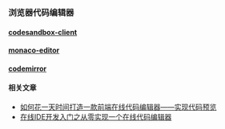 ### 浏览器代码编辑器
#### [codesandbox-client](https://github.com/codesandbox/codesandbox-client)

#### [monaco-editor](https://github.com/microsoft/monaco-editor)

#### [codemirror](https://github.com/codemirror/codemirror5)


#### 相关文章
- [如何花一天时间打造一款前端在线代码编辑器——实现代码预览](https://juejin.cn/post/7160358329934413837)
- [在线IDE开发入门之从零实现一个在线代码编辑器](https://juejin.cn/post/6871424158052384782)
